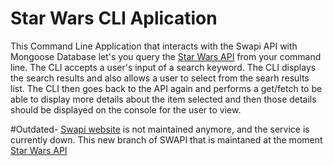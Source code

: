 # Star Wars CLI Aplication
This Command Line Application that interacts with the Swapi API with Mongoose Database let's you query the [Star Wars API](https://swapi.co) from your command line.
The CLI accepts a user's input of a search keyword. The CLI displays the search results and also allows a user to select from the searh results list. The CLI then goes back to the API again and performs a get/fetch to be able to display more details about the item selected and then those details should be displayed on the console for the user to view.

#Outdated- [Swapi website](swapi.co) is not maintained anymore, and the service is currently down. This new branch of SWAPI that is maintaned at the moment [Star Wars API](https://swapi.dev/documentation)
